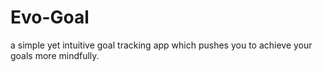 # Evo-Goal
a simple yet intuitive goal tracking app which pushes you to achieve your goals more mindfully.
